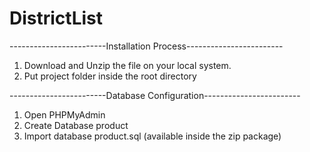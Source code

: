 # DistrictList


------------------------Installation Process------------------------
1. Download and Unzip the file on your local system.
2. Put project folder inside the root directory

------------------------Database Configuration------------------------
1. Open PHPMyAdmin
2. Create Database product
3. Import database product.sql (available inside the zip package)
